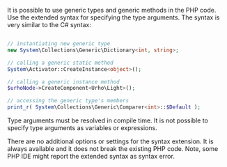 It is possible to use generic types and generic methods in the PHP code. Use the extended syntax for specifying the type arguments. The syntax is very similar to the C# syntax:

```php

// instantiating new generic type
new System\Collections\Generic\Dictionary<int, string>;

// calling a generic static method
System\Activator::CreateInstance<object>();

// calling a generic instance method
$urhoNode->CreateComponent<Urho\Light>();

// accessing the generic type's members
print_r( System\Collections\Generic\Comparer<int>::$Default );

```

Type arguments must be resolved in compile time. It is not possible to specify type arguments as variables or expressions.

There are no additional options or settings for the syntax extension. It is always available and it does not break the existing PHP code. Note, some PHP IDE might report the extended syntax as syntax error.

